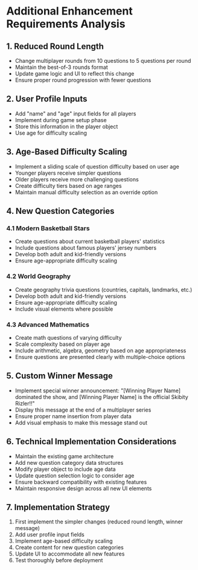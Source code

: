 # Additional Enhancement Requirements Analysis

## 1. Reduced Round Length
- Change multiplayer rounds from 10 questions to 5 questions per round
- Maintain the best-of-3 rounds format
- Update game logic and UI to reflect this change
- Ensure proper round progression with fewer questions

## 2. User Profile Inputs
- Add "name" and "age" input fields for all players
- Implement during game setup phase
- Store this information in the player object
- Use age for difficulty scaling

## 3. Age-Based Difficulty Scaling
- Implement a sliding scale of question difficulty based on user age
- Younger players receive simpler questions
- Older players receive more challenging questions
- Create difficulty tiers based on age ranges
- Maintain manual difficulty selection as an override option

## 4. New Question Categories
### 4.1 Modern Basketball Stars
- Create questions about current basketball players' statistics
- Include questions about famous players' jersey numbers
- Develop both adult and kid-friendly versions
- Ensure age-appropriate difficulty scaling

### 4.2 World Geography
- Create geography trivia questions (countries, capitals, landmarks, etc.)
- Develop both adult and kid-friendly versions
- Ensure age-appropriate difficulty scaling
- Include visual elements where possible

### 4.3 Advanced Mathematics
- Create math questions of varying difficulty
- Scale complexity based on player age
- Include arithmetic, algebra, geometry based on age appropriateness
- Ensure questions are presented clearly with multiple-choice options

## 5. Custom Winner Message
- Implement special winner announcement: "[Winning Player Name] dominated the show, and [Winning Player Name] is the official Skibity Rizler!!"
- Display this message at the end of a multiplayer series
- Ensure proper name insertion from player data
- Add visual emphasis to make this message stand out

## 6. Technical Implementation Considerations
- Maintain the existing game architecture
- Add new question category data structures
- Modify player object to include age data
- Update question selection logic to consider age
- Ensure backward compatibility with existing features
- Maintain responsive design across all new UI elements

## 7. Implementation Strategy
1. First implement the simpler changes (reduced round length, winner message)
2. Add user profile input fields
3. Implement age-based difficulty scaling
4. Create content for new question categories
5. Update UI to accommodate all new features
6. Test thoroughly before deployment
